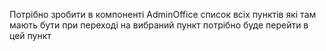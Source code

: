 
<!-- Потрібно реалізувати ще одну підкатегорію коли наприклад переходиш по категорії Чоловічий одяг там маєють бути кнопки з "Верхній одяг","Штани" -->

Потрібно зробити в компоненті AdminOffice список всіх пунктів які там мають бути при переході на вибраний пункт потрібно буде перейти в цей пункт

